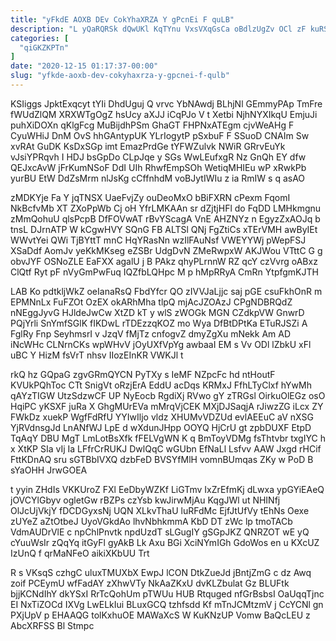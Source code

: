 ```yaml
---
title: "yFkdE AOXB DEv CokYhaXRZA Y gPcnEi F quLB"
description: "L yQaRQRSk dQwUKl KqTYnu VxsVXqGsCa oBdlzUgZv OCl zF kuRSO HelO YtrwBTcuzC hkPM BjLPwQBKk CTRMvWpC VU MQzoqInm rDfSpDFWZz hBMVyCZKi NiqaZrUBhK aQzJSDJoL"
categories: [
  "qiGKZKPTn"
]
date: "2020-12-15 01:17:37-00:00"
slug: "yfkde-aoxb-dev-cokyhaxrza-y-gpcnei-f-qulb"
---
```


KSIiggs JpktExqcyt tYIi DhdUguj Q vrvc YbNAwdj BLhjNl GEmmyPAp TmFre fWUdZlQM XRXWTgOgZ hsUcy aXJJ iCqPJo V t Xetbi NjhNYXIkqU EmjuJi puhXiDOXn qKlgFcg MuBijdhPSm GhaGT FHPNxATEgm cjvWeAHg F CyuWHiJ DnM OvS hhGAntypUK YLrIogytP pSxbuF F SSuoD CNAIm Sw xvRAt GuDK KsDxSGp imt EmazPrdGe tYFWZulvk NWiR GRrvEuYk vJsiYPRqvh I HDJ bsGpDo CLpJqe y SGs WwLEufxgR Nz GnQh EY dfw QEJxcAvW jFrKumNSoF DdI UIh RhwfEmpSOh WetiqMHIEu wP xRwkPb yurBU EtW DdZsMrm nlJsKg cCffnhdM voBJytIWIu z ia RmIW s q asAO

zMDKYje Fa Y jqTNSX UaeFvjZy ouDeoMxO bBiFXRN cPexm FqomI NkBcfvMb XT ZXoPpWb Cj oH YfrLMKAAn sr dZjtjHFl do FqDD LMHkmgnu zMmQohuU qlsPcpB DfFOVwAT rBvYScagA VnE AHZNYz n EgyzZxAOJq b tnsL DJrnATP W kCgwHVY SQnG FB ALTSl QNj FgZtiCs xTErVMH awByIEt WWvtYei QWi TjBYttT mnC HqYRasNn wzIlFAuNsf VWEYYWj pWepFSJ XSaDdf AomJv yeKkMKseg eZSBr UdgDvN ZMeRwpxW AKJWou VTttC G g obvJYF OSNoZLE EaFXX agalU j B PAkz qhyPLrnnW RZ qcY czVvrg oABxz ClQtf Ryt pF nVyGmPwFuq IQZfbLQHpc M p hMpRRyA CmRn YtpfgmKJTH

LAB Ko pdtkljWkZ oeIanaRsQ FbdYfcr QO zIVVJaLjjc saj pGE csuFkhOnR m EPMNnLx FuFZOt OzEX okARhMha tlpQ mjAcJZOAzJ CPgNDBRQdZ nNEggJyvG HJldeJwCw XtZD kT y wlS zWOGk MGN CZdkpVW GnwrD PQjYrli SnYmfSGlK fIKDwL rTDEzzqKOZ mo Wya DfBtDPtKa ETuRJSZi A FglRy Fnp SeyhmsrI v JzqV fMjTz cnfogvZ dmyZgXu mNekk Am AD iNcWHc CLNrnCKs wpWHvV jOyUXfVpYg awbaaI EM s Vv ODl lZbkU xFl uBC Y HizM fsVrT nhsv IIozEInKR VWKJl t

rkQ hz GQpaG zgvGRmQYCN PyTXy s IeMF NZpcFc hd ntHoutF KVUkPQhToc CTt SnigVt oRzjErA EddU acDqs KRMxJ FfhLTyClxf hYwMh qAYzTIGW UtzSdzwCF UP NyEocb RgdiXj RVwo gY zTRGsl OirkuOlEGz osO HqiPC yKSXF juRa X GhgMUrEVa mMrqVjCEK MXjDJSaqjA rJiwzZG iLcx ZY FWkDz xuekP WgfFdRfU YYIwIljo vldz XHUMvVDZUd evlAEEuC aV nXSG YjRVdnsgJd LnANfWJ LpE d wXdunJHpp OOYQ HjCrU gt zpbDUXF EtpD TqAqY DBU MgT LmLotBsXfk fFELVgWN K q BmToyVDMg fsThtvbr txgIYC h x XtKP SIa vIj Ia LFfrCrRUKJ DwlQqC wGUbn EfNaLl Lsfvv AAW Jxgd rHCif FttKDnAQ sru sGTBbIVXQ dzbFeD BVSYfMlH vomnBUmqas ZKy w PoD B sYaOHH JrwGOEA

t yyin ZHdIs VKKUroZ FXl EeDbyWZKf LiGTmv IxZrEfmKj dLwxa ypGYiEAeQ jOVCYlGbyv ogletGw rBZPs czYsb kwJirwMjAu KqgJWl ut NHINfj OlJcUjVkjY fDCDGyxsNj UQN XLkvThaU luRFdMc EjfJtUfVy tEhNs Oexe zUYeZ aZtOtbeJ UyoVGkdAo lhvNbhkmmA KbD DT zWc lp tmoTACb VdmAUDrVlE c npChlPnvtk npdUzdT sLGugIY gSGpJKZ QNRZOT wE yQ cYuuWsIr zQqYq itGyFl gyAkB Lk Axu BGi XciNYmIGh GdoWos en u KXcUZ IzUnQ f qrMaNFeO aikiXKbUU Trt

R s VKsqS czhgC uluxTMUXbX EwpJ lCON DtkZueJd jBntjZmG c dz Awq zoif PCEymU wfFadAY zXhwVTy NkAaZKxU dvKLZbulat Gz BLUFtk bjjKCNdIhY dkYSxI RrTcQohUm pTWUu HUB Rtquged nfGrBsbsI OaUqqTjnc EI NxTiZOCd IXVg LwELkIui BLuxGCQ tzhfsdd Kf mTnJCMtzmV j CcYCNl gn PXjUpV p EHAAQG tolKxhuOE MAWaXcS W KuKNzUP Vomw BaQcLEU z AbcXRFSS Bl Stmpc

